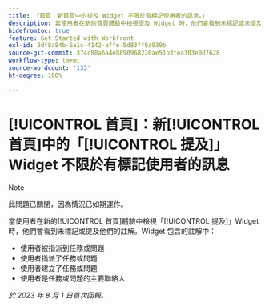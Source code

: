 ```yaml
---
title: 「首頁：新首頁中的提及 Widget 不限於有標記使用者的訊息。」
description: 當使用者在新的首頁體驗中檢視提及 Widget 時，他們會看到未標記或未提及他們的註解。
hidefromtoc: true
feature: Get Started with Workfront
exl-id: 8df8a84b-6a1c-4142-affe-5d83ff9a939b
source-git-commit: 374c88a6a4e8890968220ae51b3fea303e0d7628
workflow-type: tm+mt
source-wordcount: '133'
ht-degree: 100%

---
```


# [!UICONTROL 首頁]：新[!UICONTROL 首頁]中的「[!UICONTROL 提及]」Widget 不限於有標記使用者的訊息

<!--Requested article, won't fix-->

>[!NOTE]
>
>此問題已關閉，因為情況已如期運作。

當使用者在新的[!UICONTROL 首頁]體驗中檢視「[!UICONTROL 提及]」Widget 時，他們會看到未標記或提及他們的註解。Widget 包含的註解中：

* 使用者被指派到任務或問題
* 使用者指派了任務或問題
* 使用者建立了任務或問題
* 使用者是任務或問題的主要聯絡人

_於 2023 年 8 月 1 日首次回報。_
